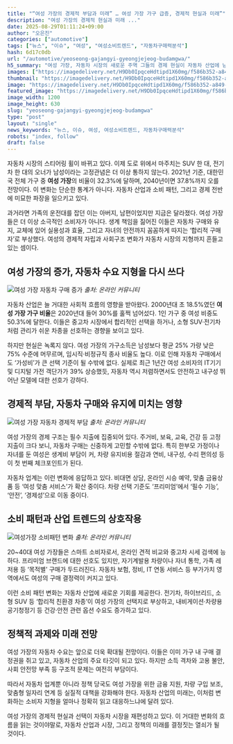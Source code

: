 ```yaml
---
title: "“여성 가장의 경제적 부담과 미래” … 여성 가장 가구 급증, 경제적 현실과 미래”"
description: "여성 가장의 경제적 현실과 미래 ..."
date: 2025-08-29T01:11:24+09:00
author: "오은진"
categories: ["automotive"]
tags: ["뉴스", "이슈", "여성", "여성소비트렌드", "자동차구매력분석"]
hash: 6d17c0db
url: "/automotive/yeoseong-gajangyi-gyeongjejeog-budamgwa/"
h5_summary: "여성 가장, 자동차 시장의 새로운 주역 그들의 경제 현실이 자동차 산업에 남긴 변화"
images: ["https://imagedelivery.net/H9Db0IpqceHdtipd1X60mg/f586b352-a849-4026-7a07-1ef78df2f400/public", "https://imagedelivery.net/H9Db0IpqceHdtipd1X60mg/792bfecc-12f7-43f9-c1ef-655b24e51400/public", "https://imagedelivery.net/H9Db0IpqceHdtipd1X60mg/e1337022-b33c-4905-de81-50a25b769c00/public", "https://imagedelivery.net/H9Db0IpqceHdtipd1X60mg/b8d90b65-90dd-436d-dc64-10147319f300/public"]
thumbnail: "https://imagedelivery.net/H9Db0IpqceHdtipd1X60mg/f586b352-a849-4026-7a07-1ef78df2f400/public"
image: "https://imagedelivery.net/H9Db0IpqceHdtipd1X60mg/f586b352-a849-4026-7a07-1ef78df2f400/public"
featured_image: "https://imagedelivery.net/H9Db0IpqceHdtipd1X60mg/f586b352-a849-4026-7a07-1ef78df2f400/public"
image_width: 1200
image_height: 630
slug: "yeoseong-gajangyi-gyeongjejeog-budamgwa"
type: "post"
layout: "single"
news_keywords: "뉴스, 이슈, 여성, 여성소비트렌드, 자동차구매력분석"
robots: "index, follow"
draft: false
---
```


자동차 시장의 스티어링 휠이 바뀌고 있다. 이제 도로 위에서 마주치는 SUV 한 대, 전기차 한 대의 오너가 남성이라는 고정관념은 더 이상 통하지 않는다. 2021년 기준, 대한민국 전체 가구 중 **여성 가장**의 비율이 32.3%에 달하며, 2040년이면 37.8%까지 오를 전망이다. 이 변화는 단순한 통계가 아니다. 자동차 산업과 소비 패턴, 그리고 경제 전반에 미묘한 파장을 일으키고 있다.

과거라면 가족의 운전대를 잡던 이는 아버지, 남편이었지만 지금은 달라졌다. 여성 가장들은 더 이상 소극적인 소비자가 아니다. 생계 책임을 짊어진 이들은 자동차 구매와 유지, 교체에 있어 실용성과 효율, 그리고 자녀의 안전까지 꼼꼼하게 따지는 ‘합리적 구매자’로 부상했다. 여성의 경제적 자립과 사회구조 변화가 자동차 시장의 지형까지 흔들고 있는 셈이다.

## 여성 가장의 증가, 자동차 수요 지형을 다시 쓰다

![여성 가장 자동차 구매 증가](https://imagedelivery.net/H9Db0IpqceHdtipd1X60mg/b8d90b65-90dd-436d-dc64-10147319f300/public)
*출처: 온라인 커뮤니티*


자동차 산업은 늘 거대한 사회적 흐름의 영향을 받아왔다. 2000년대 초 18.5%였던 **여성 가장 가구 비율**은 2020년대 들어 30%를 훌쩍 넘어섰다. 1인 가구 중 여성 비중도 50.3%에 달한다. 이들은 중고차 시장에서 합리적인 선택을 하거나, 소형 SUV·전기차처럼 관리가 쉬운 차종을 선호하는 경향을 보이고 있다.

하지만 현실은 녹록지 않다. 여성 가장의 가구소득은 남성보다 평균 25% 가량 낮은 75% 수준에 머무르며, 임시직·비정규직 종사 비율도 높다. 이로 인해 자동차 구매에서도 ‘가성비’가 큰 선택 기준이 될 수밖에 없다. 실제로 최근 1년간 여성 소비자의 IT기기 및 디지털 가전 객단가가 39% 상승했듯, 자동차 역시 저렴하면서도 안전하고 내구성 뛰어난 모델에 대한 선호가 강하다.

## 경제적 부담, 자동차 구매와 유지에 미치는 영향

![여성 가장 자동차 경제적 부담](https://imagedelivery.net/H9Db0IpqceHdtipd1X60mg/e1337022-b33c-4905-de81-50a25b769c00/public)
*출처: 온라인 커뮤니티*


여성 가장의 경제 구조는 필수 지출에 집중되어 있다. 주거비, 보육, 교육, 건강 등 고정지출이 크다 보니, 자동차 구매는 신중하게 고민할 수밖에 없다. 특히 한부모 가정이나 자녀를 둔 여성은 생계비 부담이 커, 차량 유지비용 절감과 연비, 내구성, 수리 편의성 등이 첫 번째 체크포인트가 된다.

자동차 업계는 이런 변화에 응답하고 있다. 비대면 상담, 온라인 시승 예약, 맞춤 금융상품 등 ‘여성 맞춤 서비스’가 확산 중이다. 차량 선택 기준도 ‘프리미엄’에서 ‘필수 기능’, ‘안전’, ‘경제성’으로 이동 중이다.

## 소비 패턴과 산업 트렌드의 상호작용

![여성가장 소비패턴 변화](https://imagedelivery.net/H9Db0IpqceHdtipd1X60mg/792bfecc-12f7-43f9-c1ef-655b24e51400/public)
*출처: 온라인 커뮤니티*


20~40대 여성 가장들은 스마트 소비자로서, 온라인 견적 비교와 중고차 시세 검색에 능하다. 프리미엄 브랜드에 대한 선호도 있지만, 자기계발용 차량이나 자녀 통학, 가족 레저용 등 ‘목적별’ 구매가 두드러진다. 자동차 보험, 정비, IT 연동 서비스 등 부가가치 영역에서도 여성의 구매 결정력이 커지고 있다.

이런 소비 패턴 변화는 자동차 산업에 새로운 기회를 제공한다. 전기차, 하이브리드, 소형 SUV 등 ‘합리적 친환경 차종’이 여성 가장의 선택지로 부상하고, 내비게이션·차량용 공기청정기 등 건강·안전 관련 옵션 수요도 증가하고 있다.

## 정책적 과제와 미래 전망

여성 가장의 자동차 수요는 앞으로 더욱 확대될 전망이다. 이들은 이미 가구 내 구매 결정권을 쥐고 있고, 자동차 산업의 주요 타깃이 되고 있다. 하지만 소득 격차와 고용 불안, 사회 안전망 부족 등 구조적 문제는 여전히 부담이다.

따라서 자동차 업계뿐 아니라 정책 당국도 여성 가장을 위한 금융 지원, 차량 구입 보조, 맞춤형 일자리 연계 등 실질적 대책을 강화해야 한다. 자동차 산업의 미래는, 이처럼 변화하는 소비자 지형을 얼마나 정확히 읽고 대응하느냐에 달려 있다.

여성 가장의 경제적 현실과 선택이 자동차 시장을 재편성하고 있다. 이 거대한 변화의 흐름을 읽는 것이야말로, 자동차 산업과 시장, 그리고 정책의 미래를 결정짓는 열쇠가 될 것이다.

